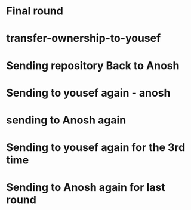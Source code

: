 # Final round
# transfer-ownership-to-yousef
# Sending repository Back to Anosh
# Sending to yousef again - anosh
# sending to Anosh again
# Sending to yousef again for the 3rd time
# Sending to Anosh again for last round

